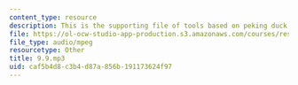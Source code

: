 ```yaml
---
content_type: resource
description: This is the supporting file of tools based on peking duck.
file: https://ol-ocw-studio-app-production.s3.amazonaws.com/courses/res-21g-003-learning-chinese-a-foundation-course-in-mandarin-spring-2011/caf5b4d8c3b4d87a856b191173624f97_9.9.mp3
file_type: audio/mpeg
resourcetype: Other
title: 9.9.mp3
uid: caf5b4d8-c3b4-d87a-856b-191173624f97
---
```

